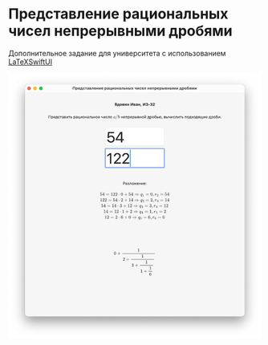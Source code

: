 # Представление рациональных чисел непрерывными дробями

Дополнительное задание для университета с использованием [LaTeXSwiftUI](https://github.com/colinc86/LaTeXSwiftUI)

![](img/1.jpg)

